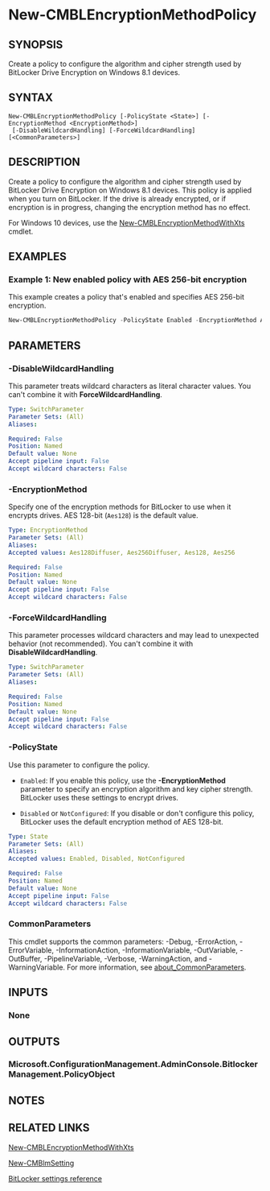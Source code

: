 ﻿---
external help file: AdminUI.PS.EP.dll-Help.xml
Module Name: ConfigurationManager
ms.date: 08/13/2020
online version:
schema: 2.0.0
---

# New-CMBLEncryptionMethodPolicy

## SYNOPSIS

Create a policy to configure the algorithm and cipher strength used by BitLocker Drive Encryption on Windows 8.1 devices.

## SYNTAX

```
New-CMBLEncryptionMethodPolicy [-PolicyState <State>] [-EncryptionMethod <EncryptionMethod>]
 [-DisableWildcardHandling] [-ForceWildcardHandling] [<CommonParameters>]
```

## DESCRIPTION

Create a policy to configure the algorithm and cipher strength used by BitLocker Drive Encryption on Windows 8.1 devices. This policy is applied when you turn on BitLocker. If the drive is already encrypted, or if encryption is in progress, changing the encryption method has no effect.

For Windows 10 devices, use the [New-CMBLEncryptionMethodWithXts](New-CMBLEncryptionMethodWithXts.md) cmdlet.

## EXAMPLES

### Example 1: New enabled policy with AES 256-bit encryption

This example creates a policy that's enabled and specifies AES 256-bit encryption.

```powershell
New-CMBLEncryptionMethodPolicy -PolicyState Enabled -EncryptionMethod AES256
```

## PARAMETERS

### -DisableWildcardHandling

This parameter treats wildcard characters as literal character values. You can't combine it with **ForceWildcardHandling**.

```yaml
Type: SwitchParameter
Parameter Sets: (All)
Aliases:

Required: False
Position: Named
Default value: None
Accept pipeline input: False
Accept wildcard characters: False
```

### -EncryptionMethod

Specify one of the encryption methods for BitLocker to use when it encrypts drives. AES 128-bit (`Aes128`) is the default value.

```yaml
Type: EncryptionMethod
Parameter Sets: (All)
Aliases:
Accepted values: Aes128Diffuser, Aes256Diffuser, Aes128, Aes256

Required: False
Position: Named
Default value: None
Accept pipeline input: False
Accept wildcard characters: False
```

### -ForceWildcardHandling

This parameter processes wildcard characters and may lead to unexpected behavior (not recommended). You can't combine it with **DisableWildcardHandling**.

```yaml
Type: SwitchParameter
Parameter Sets: (All)
Aliases:

Required: False
Position: Named
Default value: None
Accept pipeline input: False
Accept wildcard characters: False
```

### -PolicyState

Use this parameter to configure the policy.

- `Enabled`: If you enable this policy, use the **-EncryptionMethod** parameter to specify an encryption algorithm and key cipher strength. BitLocker uses these settings to encrypt drives.

- `Disabled` or `NotConfigured`: If you disable or don't configure this policy, BitLocker uses the default encryption method of AES 128-bit.

```yaml
Type: State
Parameter Sets: (All)
Aliases:
Accepted values: Enabled, Disabled, NotConfigured

Required: False
Position: Named
Default value: None
Accept pipeline input: False
Accept wildcard characters: False
```

### CommonParameters
This cmdlet supports the common parameters: -Debug, -ErrorAction, -ErrorVariable, -InformationAction, -InformationVariable, -OutVariable, -OutBuffer, -PipelineVariable, -Verbose, -WarningAction, and -WarningVariable. For more information, see [about_CommonParameters](http://go.microsoft.com/fwlink/?LinkID=113216).

## INPUTS

### None

## OUTPUTS

### Microsoft.ConfigurationManagement.AdminConsole.BitlockerManagement.PolicyObject

## NOTES

## RELATED LINKS

[New-CMBLEncryptionMethodWithXts](New-CMBLEncryptionMethodWithXts.md)

[New-CMBlmSetting](New-CMBlmSetting.md)

[BitLocker settings reference](/mem/configmgr/protect/tech-ref/bitlocker/settings#drive-encryption-method-and-cipher-strength)
